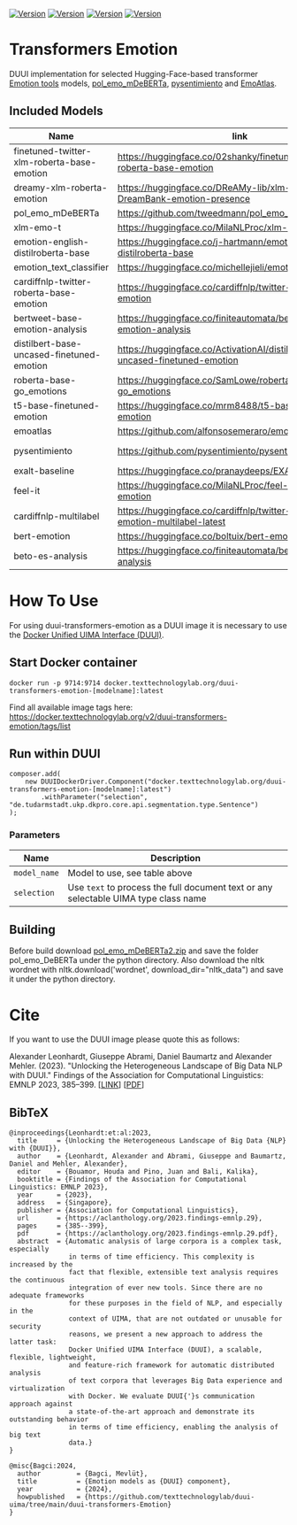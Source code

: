 [![Version](https://img.shields.io/static/v1?label=duui-transformers-emotion&message=0.3.0&color=blue)](https://docker.texttechnologylab.org/v2/duui-transformers-emotion-finetuned-twitter-xlm-roberta-base-emotion/tags/list)
[![Version](https://img.shields.io/static/v1?label=Python&message=3.10&color=green)]()
[![Version](https://img.shields.io/static/v1?label=Transformers&message=4.41.2&color=yellow)]()
[![Version](https://img.shields.io/static/v1?label=Torch&message=2.5.1&color=red)]()

# Transformers Emotion

DUUI implementation for selected Hugging-Face-based transformer [Emotion tools](https://huggingface.co/models?sort=trending&search=emotion) models,  [pol_emo_mDeBERTa](https://github.com/tweedmann/pol_emo_mDeBERTa2), [pysentimiento](https://github.com/pysentimiento/pysentimiento/) and [EmoAtlas](https://github.com/alfonsosemeraro/emoatlas).
## Included Models

| Name                           | link                                                                        | Revision                                | Languages      |
|--------------------------------|-----------------------------------------------------------------------------|-----------------------------------------|----------------|
| finetuned-twitter-xlm-roberta-base-emotion | https://huggingface.co/02shanky/finetuned-twitter-xlm-roberta-base-emotion  | 28e6d080e9f73171b574dd88ac768da9e6622c36 | Multilingual   |
| dreamy-xlm-roberta-emotion     | https://huggingface.co/DReAMy-lib/xlm-roberta-large-DreamBank-emotion-presence | b3487623ec2dd4b9bd0644d8266291afb9956e9f | Multilingual   |
| pol_emo_mDeBERTa               | https://github.com/tweedmann/pol_emo_mDeBERTa2                              | 523da7dc2523631787ef0712bad53bfe2ac46840 | Multilingual   |
| xlm-emo-t                      | https://huggingface.co/MilaNLProc/xlm-emo-t                                 | a6ee7c9fad08d60204e7ae437d41d392381496f0 | Multilingual   |
| emotion-english-distilroberta-base | https://huggingface.co/j-hartmann/emotion-english-distilroberta-base        | 0e1cd914e3d46199ed785853e12b57304e04178b | EN             |
| emotion_text_classifier        | https://huggingface.co/michellejieli/emotion_text_classifier                | dc4df5597fcda82589511c3900fedbe1c0ffec82 | EN             |
| cardiffnlp-twitter-roberta-base-emotion | https://huggingface.co/cardiffnlp/twitter-roberta-base-emotion              | 2848306ad936b7cd47c76c2c4e14d694a41e0f54 | EN             |
| bertweet-base-emotion-analysis | https://huggingface.co/finiteautomata/bertweet-base-emotion-analysis        | c482c9e1750a29dcc393234816bcf468ff77cd2d | EN             |
| distilbert-base-uncased-finetuned-emotion | https://huggingface.co/ActivationAI/distilbert-base-uncased-finetuned-emotion | dbf4470880ff3b73f22975241cd309bdf8e2195f | EN             |
| roberta-base-go_emotions       | https://huggingface.co/SamLowe/roberta-base-go_emotions                     | 58b6c5b44a7a12093f782442969019c7e2982299 | EN             |
| t5-base-finetuned-emotion      | https://huggingface.co/mrm8488/t5-base-finetuned-emotion                    | e44a316825f11230724b36412fbf1899c76e82de | EN             |
| emoatlas                       | https://github.com/alfonsosemeraro/emoatlas                                 | adae44a80dd55c1d1c467c4e72bdb2d8cf63bf28 | EN             |
| pysentimiento                  | https://github.com/pysentimiento/pysentimiento/                             | 60822acfd805ad5d95437c695daa33c18dbda060 | EN, ES, IT, PT |
| exalt-baseline                 | https://huggingface.co/pranaydeeps/EXALT-Baseline                           | 4b5e2a38b4e72823c428891170aec8930f580bad | Multi          |
| feel-it                        | https://huggingface.co/MilaNLProc/feel-it-italian-emotion                                   | 6efdabf62230414aeba764986b4ae317ce7c5c47         | IT             |
| cardiffnlp-multilabel                   | https://huggingface.co/cardiffnlp/twitter-roberta-base-emotion-multilabel-latest                                 | 30a56d88e47e493f08f93c786d49c526550b55b9        | EN             |
| bert-emotion                   | https://huggingface.co/boltuix/bert-emotion                                 | 00b4ef11958dd607b2ede29f6ed6d02338782c94        | EN             |
| beto-es-analysis                               | https://huggingface.co/finiteautomata/beto-emotion-analysis           | 9b628b0bd91471ad9bd709c10522c379ce09c32a        | ES             |



# How To Use

For using duui-transformers-emotion as a DUUI image it is necessary to use the [Docker Unified UIMA Interface (DUUI)](https://github.com/texttechnologylab/DockerUnifiedUIMAInterface).

## Start Docker container

```
docker run -p 9714:9714 docker.texttechnologylab.org/duui-transformers-emotion-[modelname]:latest
```

Find all available image tags here: https://docker.texttechnologylab.org/v2/duui-transformers-emotion/tags/list

## Run within DUUI

```
composer.add(
    new DUUIDockerDriver.Component("docker.texttechnologylab.org/duui-transformers-emotion-[modelname]:latest")
        .withParameter("selection", "de.tudarmstadt.ukp.dkpro.core.api.segmentation.type.Sentence")
);
```

### Parameters

| Name | Description |
| ---- | ----------- |
| `model_name` | Model to use, see table above |
| `selection`  | Use `text` to process the full document text or any selectable UIMA type class name |

## Building
Before build download [pol_emo_mDeBERTa2.zip](https://github.com/tweedmann/pol_emo_mDeBERTa2/releases/download/v.1.0.0/pol_emo_mDeBERTa2.zip) and save the folder pol_emo_DeBERTa under the python directory.
Also download the nltk wordnet with nltk.download('wordnet', download_dir="nltk_data") and save it under the python directory.

# Cite

If you want to use the DUUI image please quote this as follows:

Alexander Leonhardt, Giuseppe Abrami, Daniel Baumartz and Alexander Mehler. (2023). "Unlocking the Heterogeneous Landscape of Big Data NLP with DUUI." Findings of the Association for Computational Linguistics: EMNLP 2023, 385–399. [[LINK](https://aclanthology.org/2023.findings-emnlp.29)] [[PDF](https://aclanthology.org/2023.findings-emnlp.29.pdf)]

## BibTeX

```
@inproceedings{Leonhardt:et:al:2023,
  title     = {Unlocking the Heterogeneous Landscape of Big Data {NLP} with {DUUI}},
  author    = {Leonhardt, Alexander and Abrami, Giuseppe and Baumartz, Daniel and Mehler, Alexander},
  editor    = {Bouamor, Houda and Pino, Juan and Bali, Kalika},
  booktitle = {Findings of the Association for Computational Linguistics: EMNLP 2023},
  year      = {2023},
  address   = {Singapore},
  publisher = {Association for Computational Linguistics},
  url       = {https://aclanthology.org/2023.findings-emnlp.29},
  pages     = {385--399},
  pdf       = {https://aclanthology.org/2023.findings-emnlp.29.pdf},
  abstract  = {Automatic analysis of large corpora is a complex task, especially
               in terms of time efficiency. This complexity is increased by the
               fact that flexible, extensible text analysis requires the continuous
               integration of ever new tools. Since there are no adequate frameworks
               for these purposes in the field of NLP, and especially in the
               context of UIMA, that are not outdated or unusable for security
               reasons, we present a new approach to address the latter task:
               Docker Unified UIMA Interface (DUUI), a scalable, flexible, lightweight,
               and feature-rich framework for automatic distributed analysis
               of text corpora that leverages Big Data experience and virtualization
               with Docker. We evaluate DUUI{'}s communication approach against
               a state-of-the-art approach and demonstrate its outstanding behavior
               in terms of time efficiency, enabling the analysis of big text
               data.}
}

@misc{Bagci:2024,
  author         = {Bagci, Mevlüt},
  title          = {Emotion models as {DUUI} component},
  year           = {2024},
  howpublished   = {https://github.com/texttechnologylab/duui-uima/tree/main/duui-transformers-Emotion}
}

```
